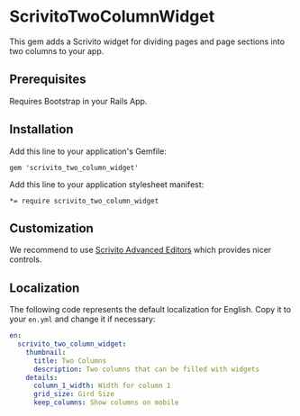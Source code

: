 # ScrivitoTwoColumnWidget

This gem adds a Scrivito widget for dividing pages and page sections into two columns to your app.

## Prerequisites

Requires Bootstrap in your Rails App.

## Installation

Add this line to your application's Gemfile:

    gem 'scrivito_two_column_widget'

Add this line to your application stylesheet manifest:

    *= require scrivito_two_column_widget

## Customization

We recommend to use [Scrivito Advanced Editors](https://github.com/Scrivito/scrivito_advanced_editors) which provides nicer controls.

## Localization

The following code represents the default localization for English. Copy it to your `en.yml` and change it if necessary:

```yaml
en:
  scrivito_two_column_widget:
    thumbnail:
      title: Two Columns
      description: Two columns that can be filled with widgets
    details:
      column_1_width: Width for column 1
      grid_size: Gird Size
      keep_columns: Show columns on mobile
```